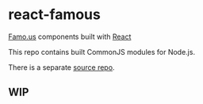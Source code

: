 # react-famous

[Famo.us](http://famo.us) components built with [React](http://facebook.github.io/react/)

This repo contains built CommonJS modules for Node.js.

There is a separate [source repo](https://github.com/pilwon/react-famous).


## WIP
